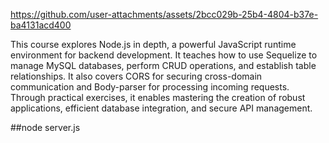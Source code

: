 

https://github.com/user-attachments/assets/2bcc029b-25b4-4804-b37e-ba4131acd400

This course explores Node.js in depth, a powerful JavaScript runtime environment for backend development. It teaches how to use Sequelize to manage MySQL databases, perform CRUD operations, and establish table relationships. It also covers CORS for securing cross-domain communication and Body-parser for processing incoming requests. Through practical exercises, it enables mastering the creation of robust applications, efficient database integration, and secure API management.

##node server.js





